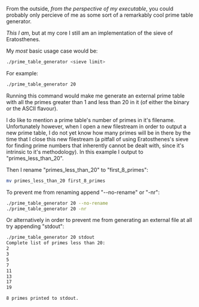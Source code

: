 From the outside, _from the perspective of my executable_, you could probably only percieve of me as some sort of a remarkably cool prime table generator.

_This I am_, but at my core I still am an implementation of the sieve of Eratosthenes.

My _most_ basic usage case would be:
```bash
./prime_table_generator <sieve limit>
```

For example:
```bash
./prime_table_generator 20
```

Running this command would make me generate an external prime table with all the primes greater than 1 and less than 20 in it (of either the binary or the ASCII flavour).

I do like to mention a prime table's number of primes in it's filename. Unfortunately however, when I open a new filestream in order to output a new prime table, I do not yet know how many primes will be in there by the time that I close this new filestream (a pitfall of using Eratosthenes's sieve for finding prime numbers that inherently cannot be dealt with, since it's intrinsic to it's methodology). In this example I output to "primes\_less\_than\_20".

Then I rename "primes\_less\_than\_20" to "first\_8\_primes":
```bash
mv primes_less_than_20 first_8_primes
```

To prevent me from renaming append "--no-rename" or "-nr":
```bash
./prime_table_generator 20 --no-rename
./prime_table_generator 20 -nr
```

Or alternatively in order to prevent me from generating an external file at all try appending "stdout":
```bash
./prime_table_generator 20 stdout
Complete list of primes less than 20:
2
3
5
7
11
13
17
19

8 primes printed to stdout.
```
